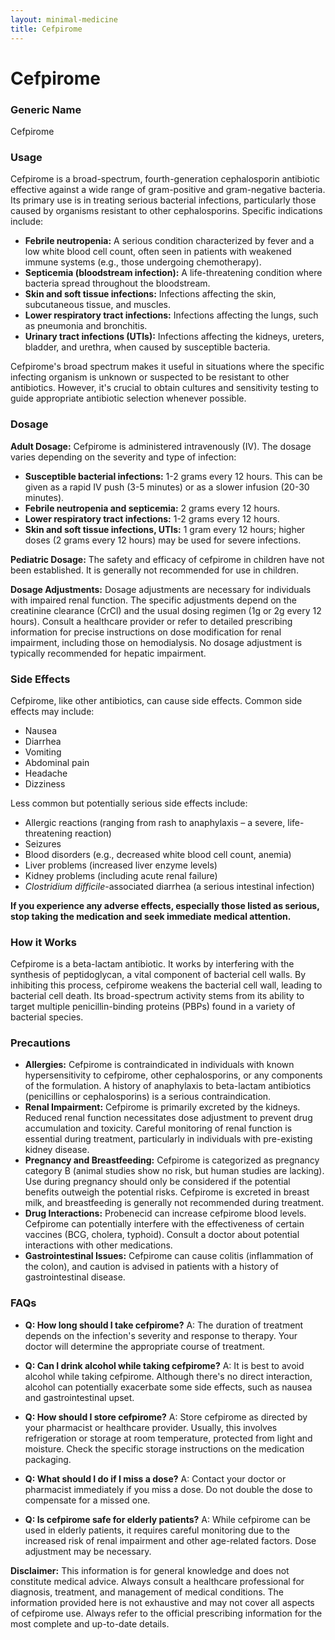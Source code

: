 ```yaml
---
layout: minimal-medicine
title: Cefpirome
---
```


# Cefpirome
### Generic Name
Cefpirome

### Usage
Cefpirome is a broad-spectrum, fourth-generation cephalosporin antibiotic effective against a wide range of gram-positive and gram-negative bacteria.  Its primary use is in treating serious bacterial infections, particularly those caused by organisms resistant to other cephalosporins.  Specific indications include:

* **Febrile neutropenia:**  A serious condition characterized by fever and a low white blood cell count, often seen in patients with weakened immune systems (e.g., those undergoing chemotherapy).
* **Septicemia (bloodstream infection):** A life-threatening condition where bacteria spread throughout the bloodstream.
* **Skin and soft tissue infections:** Infections affecting the skin, subcutaneous tissue, and muscles.
* **Lower respiratory tract infections:** Infections affecting the lungs, such as pneumonia and bronchitis.
* **Urinary tract infections (UTIs):** Infections affecting the kidneys, ureters, bladder, and urethra, when caused by susceptible bacteria.


Cefpirome's broad spectrum makes it useful in situations where the specific infecting organism is unknown or suspected to be resistant to other antibiotics.  However, it's crucial to obtain cultures and sensitivity testing to guide appropriate antibiotic selection whenever possible.

### Dosage

**Adult Dosage:**  Cefpirome is administered intravenously (IV). The dosage varies depending on the severity and type of infection:

* **Susceptible bacterial infections:** 1-2 grams every 12 hours.  This can be given as a rapid IV push (3-5 minutes) or as a slower infusion (20-30 minutes).
* **Febrile neutropenia and septicemia:** 2 grams every 12 hours.
* **Lower respiratory tract infections:** 1-2 grams every 12 hours.
* **Skin and soft tissue infections, UTIs:** 1 gram every 12 hours; higher doses (2 grams every 12 hours) may be used for severe infections.

**Pediatric Dosage:**  The safety and efficacy of cefpirome in children have not been established. It is generally not recommended for use in children.

**Dosage Adjustments:** Dosage adjustments are necessary for individuals with impaired renal function. The specific adjustments depend on the creatinine clearance (CrCl) and the usual dosing regimen (1g or 2g every 12 hours).  Consult a healthcare provider or refer to detailed prescribing information for precise instructions on dose modification for renal impairment, including those on hemodialysis.  No dosage adjustment is typically recommended for hepatic impairment.

### Side Effects

Cefpirome, like other antibiotics, can cause side effects. Common side effects may include:

* Nausea
* Diarrhea
* Vomiting
* Abdominal pain
* Headache
* Dizziness

Less common but potentially serious side effects include:

* Allergic reactions (ranging from rash to anaphylaxis – a severe, life-threatening reaction)
* Seizures
* Blood disorders (e.g., decreased white blood cell count, anemia)
* Liver problems (increased liver enzyme levels)
* Kidney problems (including acute renal failure)
* <i>Clostridium difficile</i>-associated diarrhea (a serious intestinal infection)

**If you experience any adverse effects, especially those listed as serious, stop taking the medication and seek immediate medical attention.**

### How it Works

Cefpirome is a beta-lactam antibiotic. It works by interfering with the synthesis of peptidoglycan, a vital component of bacterial cell walls.  By inhibiting this process, cefpirome weakens the bacterial cell wall, leading to bacterial cell death.  Its broad-spectrum activity stems from its ability to target multiple penicillin-binding proteins (PBPs) found in a variety of bacterial species.


### Precautions

* **Allergies:** Cefpirome is contraindicated in individuals with known hypersensitivity to cefpirome, other cephalosporins, or any components of the formulation. A history of anaphylaxis to beta-lactam antibiotics (penicillins or cephalosporins) is a serious contraindication.
* **Renal Impairment:**  Cefpirome is primarily excreted by the kidneys.  Reduced renal function necessitates dose adjustment to prevent drug accumulation and toxicity.  Careful monitoring of renal function is essential during treatment, particularly in individuals with pre-existing kidney disease.
* **Pregnancy and Breastfeeding:** Cefpirome is categorized as pregnancy category B (animal studies show no risk, but human studies are lacking).  Use during pregnancy should only be considered if the potential benefits outweigh the potential risks.  Cefpirome is excreted in breast milk, and breastfeeding is generally not recommended during treatment.
* **Drug Interactions:**  Probenecid can increase cefpirome blood levels.  Cefpirome can potentially interfere with the effectiveness of certain vaccines (BCG, cholera, typhoid). Consult a doctor about potential interactions with other medications.
* **Gastrointestinal Issues:** Cefpirome can cause colitis (inflammation of the colon), and caution is advised in patients with a history of gastrointestinal disease.


### FAQs

* **Q: How long should I take cefpirome?**  A: The duration of treatment depends on the infection's severity and response to therapy.  Your doctor will determine the appropriate course of treatment.

* **Q: Can I drink alcohol while taking cefpirome?** A:  It is best to avoid alcohol while taking cefpirome. Although there's no direct interaction, alcohol can potentially exacerbate some side effects, such as nausea and gastrointestinal upset.

* **Q: How should I store cefpirome?** A:  Store cefpirome as directed by your pharmacist or healthcare provider.  Usually, this involves refrigeration or storage at room temperature, protected from light and moisture.  Check the specific storage instructions on the medication packaging.

* **Q: What should I do if I miss a dose?** A:  Contact your doctor or pharmacist immediately if you miss a dose. Do not double the dose to compensate for a missed one.

* **Q: Is cefpirome safe for elderly patients?** A: While cefpirome can be used in elderly patients, it requires careful monitoring due to the increased risk of renal impairment and other age-related factors.  Dose adjustment may be necessary.


**Disclaimer:** This information is for general knowledge and does not constitute medical advice.  Always consult a healthcare professional for diagnosis, treatment, and management of medical conditions.  The information provided here is not exhaustive and may not cover all aspects of cefpirome use. Always refer to the official prescribing information for the most complete and up-to-date details.
